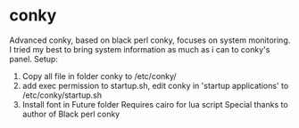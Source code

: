 # conky
Advanced conky, based on black perl conky, focuses on system monitoring.
I tried my best to bring system information as much as i can to conky's panel. 
Setup:
1. Copy all file in folder conky to /etc/conky/
2. add exec permission to startup.sh, edit conky in 'startup applications' to /etc/conky/startup.sh
3. Install font in Future folder
Requires cairo for lua script
Special thanks to author of Black perl conky
